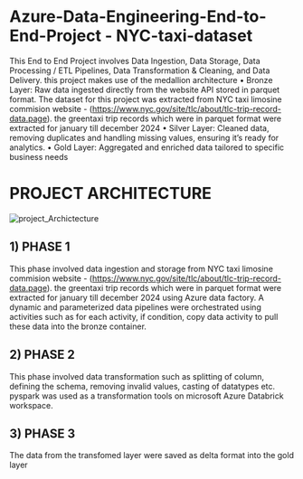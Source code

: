 # Azure-Data-Engineering-End-to-End-Project - NYC-taxi-dataset
This End to End Project involves Data Ingestion, Data Storage, Data Processing / ETL Pipelines, Data Transformation & Cleaning, and Data Delivery. this project makes use of the medallion architecture
•	Bronze Layer: Raw data ingested directly from the website API stored in parquet format. 
The dataset for this project was extracted from NYC taxi limosine commision website - (https://www.nyc.gov/site/tlc/about/tlc-trip-record-data.page). the greentaxi trip records which were in parquet format were extracted for january till december 2024
•	Silver Layer: Cleaned data, removing duplicates and handling missing values, ensuring it’s ready for analytics.
•	Gold Layer: Aggregated and enriched data tailored to specific business needs


# PROJECT ARCHITECTURE
![project_Archictecture](https://private-user-images.githubusercontent.com/121890747/454069538-4d61cc70-315d-4162-8374-5dd476e4e5ae.png?jwt=eyJhbGciOiJIUzI1NiIsInR5cCI6IkpXVCJ9.eyJpc3MiOiJnaXRodWIuY29tIiwiYXVkIjoicmF3LmdpdGh1YnVzZXJjb250ZW50LmNvbSIsImtleSI6ImtleTUiLCJleHAiOjE3NDk2NjkzNDQsIm5iZiI6MTc0OTY2OTA0NCwicGF0aCI6Ii8xMjE4OTA3NDcvNDU0MDY5NTM4LTRkNjFjYzcwLTMxNWQtNDE2Mi04Mzc0LTVkZDQ3NmU0ZTVhZS5wbmc_WC1BbXotQWxnb3JpdGhtPUFXUzQtSE1BQy1TSEEyNTYmWC1BbXotQ3JlZGVudGlhbD1BS0lBVkNPRFlMU0E1M1BRSzRaQSUyRjIwMjUwNjExJTJGdXMtZWFzdC0xJTJGczMlMkZhd3M0X3JlcXVlc3QmWC1BbXotRGF0ZT0yMDI1MDYxMVQxOTEwNDRaJlgtQW16LUV4cGlyZXM9MzAwJlgtQW16LVNpZ25hdHVyZT02NDRmZmNlOTE0ZDMwY2Q5ZTI5MWU0NmM4NTNmODcyZGQ3ZDNmYzE5OGJkNTYzMmYxMGIwNDE5NjkxYTcwZTIyJlgtQW16LVNpZ25lZEhlYWRlcnM9aG9zdCJ9.2at4u4weXt5ee50qVz4tCZcs5MA6h_tCbN9d8NjdjQE)



## **1) PHASE 1**
This phase involved data ingestion and storage from NYC taxi limosine commision website - (https://www.nyc.gov/site/tlc/about/tlc-trip-record-data.page). the greentaxi trip records which were in parquet format were extracted for january till december 2024 using Azure data factory. A dynamic and parameterized data pipelines were orchestrated using activities such as for each activity, if condition, copy data activity to pull these data into the bronze container. 

## **2) PHASE 2**
This phase involved data transformation such as splitting of column, defining the schema, removing invalid values, casting of datatypes etc. pyspark was used as a transformation tools on microsoft Azure Databrick workspace. 

## **3) PHASE 3**
The data from the transfomed layer were saved as delta format into the gold layer

